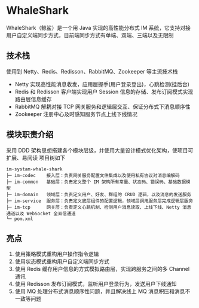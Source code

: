 # WhaleShark
WhaleShark（鲸鲨）是一个用 Java 实现的高性能分布式 IM 系统，它支持对接用户自定义端同步方式，目前端同步方式有单端、双端、三端以及无限制
<br>

## 技术栈
使用到 Netty、Redis、Redisson、RabbitMQ、Zookeeper 等主流技术栈
<br>
+ Netty 实现高性能消息收发，应用层握手(用户登录登出)，心跳检测(挂后台)
+ Redis 和 Redisson 客户端实现用户 Session 信息的存储、发布订阅模式实现路由层信息缓存
+ RabbitMQ 解耦对接 TCP 网关服务和逻辑层交互、保证分布式下消息顺序性
+ Zookeeper 注册中心及时感知服务节点上线下线情况

## 模块职责介绍
采用 DDD 架构思想搭建各个模块层级，并使用大量设计模式优化架构，使项目可扩展、易阅读
项目树如下
```text
im-systam-whale-shark
├─ im-codec    接入层：负责网关服务配置文件集成以及使用私有协议对消息编解码
├─ im-common   基础层：负责定义整个 IM 架构所有常量、状态码、错误码、基础数据模型
├─ im-domain   领域层：负责定义用户、好友、群组的 CRUD 逻辑，以及消息的发送服务
├─ im-service  服务层：负责定义底层组件的配置逻辑，领域层调用服务层完成逻辑层服务
├─ im-tcp      网关层：负责定义心跳机制、检测用户消息读取、上线下线、Netty 消息通道以及 WebSocket 全双信通道
└─ pom.xml
```

## 亮点
1. 使用策略模式重构用户操作指令逻辑
2. 使用状态模式重构用户自定义端同步方式
3. 使用 Redis 缓存用户信息的方式模拟路由层，实现跨服务之间的多 Channel 通讯
4. 使用 Redisson 发布订阅模式，监听用户登录行为，发送用户下线通知
5. 使用 MQ 处理分布式消息顺序性问题，并且解决线上 MQ 消息积压和消息不一致等问题
